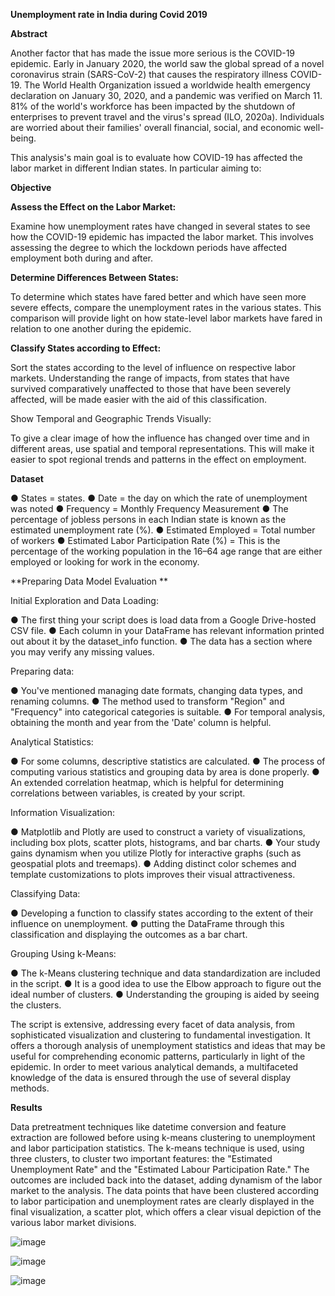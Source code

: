 **Unemployment rate in India during Covid 2019**

**Abstract** 

Another factor that has made the issue more serious is the COVID-19 epidemic. Early in January 2020, the world saw the global spread of a novel coronavirus strain (SARS-CoV-2) that causes the respiratory illness COVID-19. The World Health Organization issued a worldwide health emergency declaration on January 30, 2020, and a pandemic was verified on March 11. 81% of the world's workforce has been impacted by the shutdown of enterprises to prevent travel and the virus's spread (ILO, 2020a). Individuals are worried about their families' overall financial, social, and economic well-being. 

This analysis's main goal is to evaluate how COVID-19 has affected the labor market in different Indian states. In particular aiming to:

**Objective** 

**Assess the Effect on the Labor Market:**

Examine how unemployment rates have changed in several states to see how the COVID-19 epidemic has impacted the labor market. This involves assessing the degree to which the lockdown periods have affected employment both during and after.

**Determine Differences Between States:**

To determine which states have fared better and which have seen more severe effects, compare the unemployment rates in the various states. This comparison will provide light on how state-level labor markets have fared in relation to one another during the epidemic.

**Classify States according to Effect:**

Sort the states according to the level of influence on respective labor markets. Understanding the range of impacts, from states that have survived comparatively unaffected to those that have been severely affected, will be made easier with the aid of this classification.


Show Temporal and Geographic Trends Visually:

To give a clear image of how the influence has changed over time and in different areas, use spatial and temporal representations. This will make it easier to spot regional trends and patterns in the effect on employment.

**Dataset**

●	States = states.
●	Date = the day on which the rate of unemployment was noted
●	Frequency = Monthly Frequency Measurement
●	The percentage of jobless persons in each Indian state is known as the estimated unemployment rate (%).
●	Estimated Employed = Total number of workers
●	Estimated Labor Participation Rate (%) = This is the percentage of the working population in the 16–64 age range that are either employed or looking for work in the economy.

**Preparing Data Model Evaluation **

Initial Exploration and Data Loading:

●	The first thing your script does is load data from a Google Drive-hosted CSV file.
●	Each column in your DataFrame has relevant information printed out about it by the dataset_info function.
●	The data has a section where you may verify any missing values.

Preparing data:

●	You've mentioned managing date formats, changing data types, and renaming columns.
●	The method used to transform "Region" and "Frequency" into categorical categories is suitable.
●	For temporal analysis, obtaining the month and year from the 'Date' column is helpful.

Analytical Statistics:

●	For some columns, descriptive statistics are calculated.
●	The process of computing various statistics and grouping data by area is done properly.
●	An extended correlation heatmap, which is helpful for determining correlations between variables, is created by your script.

Information Visualization:

●	Matplotlib and Plotly are used to construct a variety of visualizations, including box plots, scatter plots, histograms, and bar charts.
●	Your study gains dynamism when you utilize Plotly for interactive graphs (such as geospatial plots and treemaps).
●	Adding distinct color schemes and template customizations to plots improves their visual attractiveness.

Classifying Data:

●	Developing a function to classify states according to the extent of their influence on unemployment.
●	putting the DataFrame through this classification and displaying the outcomes as a bar chart.

Grouping Using k-Means:

●	The k-Means clustering technique and data standardization are included in the script.
●	It is a good idea to use the Elbow approach to figure out the ideal number of clusters.
●	Understanding the grouping is aided by seeing the clusters.

The script is extensive, addressing every facet of data analysis, from sophisticated visualization and clustering to fundamental investigation. It offers a thorough analysis of unemployment statistics and ideas that may be useful for comprehending economic patterns, particularly in light of the epidemic. In order to meet various analytical demands, a multifaceted knowledge of the data is ensured through the use of several display methods.


**Results**

Data pretreatment techniques like datetime conversion and feature extraction are followed before using k-means clustering to unemployment and labor participation statistics. The k-means technique is used, using three clusters, to cluster two important features: the "Estimated Unemployment Rate" and the "Estimated Labour Participation Rate." The outcomes are included back into the dataset, adding dynamism of the labor market to the analysis. The data points that have been clustered according to labor participation and unemployment rates are clearly displayed in the final visualization, a scatter plot, which offers a clear visual depiction of the various labor market divisions.

![image](https://github.com/user-attachments/assets/2832a16e-88a2-4a5e-a9e4-1ee02b4cf6ec)

![image](https://github.com/user-attachments/assets/eba91e05-f5a5-4268-8621-c70fcdbdf4c3)


![image](https://github.com/user-attachments/assets/98c4e4d6-d6bd-4f58-8215-2d772481e83b)

